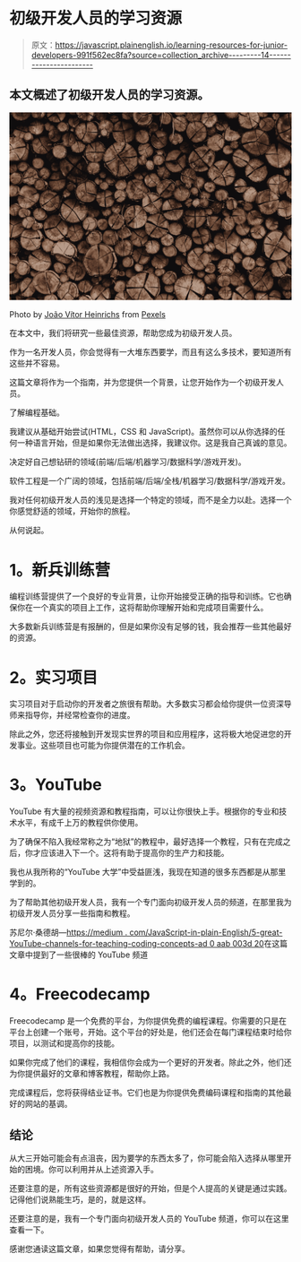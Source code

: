 # 初级开发人员的学习资源

> 原文：<https://javascript.plainenglish.io/learning-resources-for-junior-developers-991f562ec8fa?source=collection_archive---------14----------------------->

## 本文概述了初级开发人员的学习资源。

![](img/63a86f8b4eb07efecb660eec0c44abd6.png)

Photo by [João Vítor Heinrichs](https://www.pexels.com/@joao-vitor-heinrichs-862489?utm_content=attributionCopyText&utm_medium=referral&utm_source=pexels) from [Pexels](https://www.pexels.com/photo/stock-of-timber-logs-with-scratches-5022456/?utm_content=attributionCopyText&utm_medium=referral&utm_source=pexels)

在本文中，我们将研究一些最佳资源，帮助您成为初级开发人员。

作为一名开发人员，你会觉得有一大堆东西要学，而且有这么多技术，要知道所有这些并不容易。

这篇文章将作为一个指南，并为您提供一个背景，让您开始作为一个初级开发人员。

了解编程基础。

我建议从基础开始尝试(HTML，CSS 和 JavaScript)。虽然你可以从你选择的任何一种语言开始，但是如果你无法做出选择，我建议你。这是我自己真诚的意见。

决定好自己想钻研的领域(前端/后端/机器学习/数据科学/游戏开发)。

软件工程是一个广阔的领域，包括前端/后端/全栈/机器学习/数据科学/游戏开发。

我对任何初级开发人员的浅见是选择一个特定的领域，而不是全力以赴。选择一个你感觉舒适的领域，开始你的旅程。

从何说起。

# **1。新兵训练营**

编程训练营提供了一个良好的专业背景，让你开始接受正确的指导和训练。它也确保你在一个真实的项目上工作，这将帮助你理解开始和完成项目需要什么。

大多数新兵训练营是有报酬的，但是如果你没有足够的钱，我会推荐一些其他最好的资源。

# **2。实习项目**

实习项目对于启动你的开发者之旅很有帮助。大多数实习都会给你提供一位资深导师来指导你，并经常检查你的进度。

除此之外，您还将接触到开发现实世界的项目和应用程序，这将极大地促进您的开发事业。这些项目也可能为你提供潜在的工作机会。

# **3。YouTube**

YouTube 有大量的视频资源和教程指南，可以让你很快上手。根据你的专业和技术水平，有成千上万的教程供你使用。

为了确保不陷入我经常称之为“地狱”的教程中，最好选择一个教程，只有在完成之后，你才应该进入下一个。这将有助于提高你的生产力和技能。

我也从我所称的“YouTube 大学”中受益匪浅，我现在知道的很多东西都是从那里学到的。

为了帮助其他初级开发人员，我有一个专门面向初级开发人员的频道，在那里我为初级开发人员分享一些指南和教程。

苏尼尔·桑德胡—[https://medium . com/JavaScript-in-plain-English/5-great-YouTube-channels-for-teaching-coding-concepts-ad 0 aab 003d 20](https://medium.com/javascript-in-plain-english/5-great-youtube-channels-for-teaching-coding-concepts-ad0aab003d20)在这篇文章中提到了一些很棒的 YouTube 频道

# **4。Freecodecamp**

Freecodecamp 是一个免费的平台，为你提供免费的编程课程。你需要的只是在平台上创建一个账号，开始。这个平台的好处是，他们还会在每门课程结束时给你项目，以测试和提高你的技能。

如果你完成了他们的课程，我相信你会成为一个更好的开发者。除此之外，他们还为你提供最好的文章和博客教程，帮助你上路。

完成课程后，您将获得结业证书。它们也是为你提供免费编码课程和指南的其他最好的网站的基调。

## **结论**

从大三开始可能会有点沮丧，因为要学的东西太多了，你可能会陷入选择从哪里开始的困境。你可以利用并从上述资源入手。

还要注意的是，所有这些资源都是很好的开始，但是个人提高的关键是通过实践。记得他们说熟能生巧，是的，就是这样。

还要注意的是，我有一个专门面向初级开发人员的 YouTube 频道，你可以在这里查看一下。

感谢您通读这篇文章，如果您觉得有帮助，请分享。